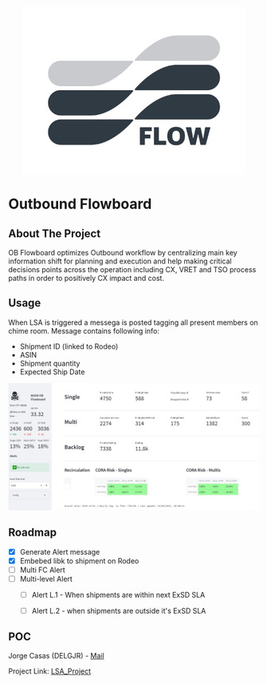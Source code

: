 <p align="center">
<img src="https://github.com/KMN43/OB_Flowboard/blob/main/Flowboard%20LOGO-02.png" width="446" height="337">
</p>


# Outbound Flowboard


<!-- ABOUT THE PROJECT -->
## About The Project

OB Flowboard optimizes Outbound workflow by centralizing main key information shift for planning and execution and help making critical decisions points across the operation including CX, VRET and TSO process paths in order to positively CX impact and cost. 



<!-- GETTING STARTED -->
## Usage

When LSA is triggered a messega is posted tagging all present members on chime room. Message contains following info:

* Shipment ID (linked to Rodeo)
* ASIN
* Shipment quantity
* Expected Ship Date

![Flowboard_GUI](https://github.com/KMN43/OB_Flowboard/blob/main/GUI_Flowboard.JPG)


<!-- ROADMAP -->
## Roadmap

- [x] Generate Alert message
- [x] Embebed libk to shipment on Rodeo
- [ ] Multi FC Alert
- [ ] Multi-level Alert
    - [ ] Alert L.1 - When shipments are within next ExSD SLA
    - [ ] Alert L.2 - when shipments are outside it's ExSD SLA


<!-- CONTACT -->
## POC

Jorge Casas (DELGJR) - [Mail](delgjr@amazon.com)

Project Link: [LSA_Project](https://github.com/KMN43/lambda_LargeShipment)
